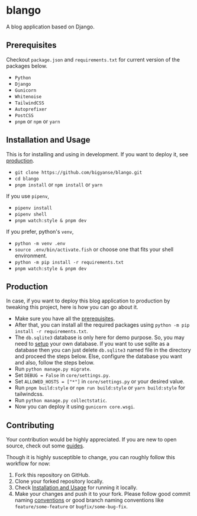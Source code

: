 # blango
A blog application based on Django.

## Prerequisites

Checkout `package.json` and `requirements.txt` for current version of the packages below.

- `Python`
- `Django`
- `Gunicorn`
- `Whitenoise`
- `TailwindCSS`
- `Autoprefixer`
- `PostCSS`
- `pnpm` or `npm` or `yarn`

## Installation and Usage

This is for installing and using in development. If you want to deploy it, see [production](#production).

- `git clone https://github.com/bigyanse/blango.git`
- `cd blango`
- `pnpm install` or `npm install` or `yarn`

If you use `pipenv`,

- `pipenv install`
- `pipenv shell`
- `pnpm watch:style & pnpm dev`

If you prefer, python's `venv`,

- `python -m venv .env`
- `source .env/bin/activate.fish` or choose one that fits your shell environment.
- `python -m pip install -r requirements.txt`
- `pnpm watch:style & pnpm dev`

## Production

In case, if you want to deploy this blog application to production by tweaking this project, here is how you can go about it.

- Make sure you have all the [prerequisites](#prerequisites).
- After that, you can install all the required packages using `python -m pip install -r requirements.txt`.
- The `db.sqlite3` database is only here for demo purpose. So, you may need to [setup](https://docs.djangoproject.com/en/4.2/intro/tutorial02/#database-setup) your own database. If you want to use sqlite as a database then you can just delete `db.sqlite3` named file in the directory and proceed the steps below. Else, configure the database you want and also, follow the steps below.
- Run `python manage.py migrate`.
- Set `DEBUG = False` in `core/settings.py`.
- Set `ALLOWED_HOSTS = ["*"]` in `core/settings.py` or your desired value.
- Run `pnpm build:style` or `npm run build:style` or `yarn build:style` for tailwindcss.
- Run `python manage.py collectstatic`.
- Now you can deploy it using `gunicorn core.wsgi`.

## Contributing

Your contribution would be highly appreciated. If you are new to open source, check out some [guides](#https://opensource.guide).

Though it is highly susceptible to change, you can roughly follow this workflow for now:

1) Fork this repository on GitHub.
2) Clone your forked repository locally.
3) Check [Installation and Usage](#installation-and-usage) for running it locally.
4) Make your changes and push it to your fork. Please follow good commit naming [conventions](https://github.com/folke/devmoji#devmoji---list) or good branch naming conventions like `feature/some-feature` or `bugfix/some-bug-fix`.
